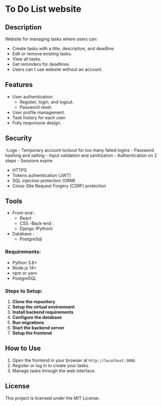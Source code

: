 # To Do List website

## Description
Website for managing tasks where users can:
- Create tasks with a title, description, and deadline.
- Edit or remove existing tasks.
- View all tasks.
- Get reminders for deadlines.
- Users can´t use website without an account.

## Features
- User authentication:
  - Register, login, and logout.
  - Password reset.
- User profile management.
- Task history for each user.
- Fully responsive design.

## Security 
-Logs
    - Temporary account lockout for too many failed logins
    - Password hashing and salting
    - Input validation and sanitization
    - Authentication on 2 steps
    - Sessions expire
- HTTPS 
- Tokens authentication (JWT)
- SQL injection protection (ORM)
- Cross-Site Request Forgery (CSRF) protection

## Tools
- Front-end : 
    - React
    - CSS
-Back-end : 
    - Django (Python)
- Database :
    - PostgreSql

### Requirements:
- Python 3.8+
- Node.js 14+
- npm or yarn
- PostgreSQL

### Steps to Setup:
1. **Clone the repository**
2. **Setup the virtual environment**
3. **Install backend requirements**
4. **Configure the database**
5. **Run migrations**
7. **Start the backend server**
8. **Setup the frontend**

## How to Use
1. Open the frontend in your browser at `http://localhost:3000`.
2. Register or log in to create your tasks.
3. Manage tasks through the web interface.

## License
This project is licensed under the MIT License.